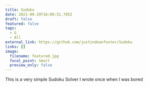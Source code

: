 ```yaml
---
title: Sudoku
date: 2021-09-29T16:09:51.795Z
draft: false
featured: false
tags:
  - G
  - All
external_link: https://github.com/justindeanfoster/Sudoku
links: []
image:
  filename: featured.jpg
  focal_point: Smart
  preview_only: false
---
```

This is a very simple Sudoku Solver I wrote once when I was bored